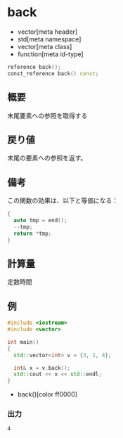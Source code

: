 # back
* vector[meta header]
* std[meta namespace]
* vector[meta class]
* function[meta id-type]

```cpp
reference back();
const_reference back() const;
```

## 概要
末尾要素への参照を取得する


## 戻り値
末尾の要素への参照を返す。


## 備考
この関数の効果は、以下と等価になる：

```cpp
{
  auto tmp = end();
  --tmp;
  return *tmp;
}
```


## 計算量
定数時間


## 例
```cpp example
#include <iostream>
#include <vector>

int main()
{
  std::vector<int> v = {3, 1, 4};

  int& x = v.back();
  std::cout << x << std::endl;
}
```
* back()[color ff0000]

### 出力
```
4
```

